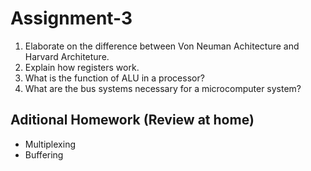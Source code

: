 # Assignment-3
1. Elaborate on the difference between Von Neuman Achitecture and Harvard Architeture. 
2. Explain how registers work.
3. What is the function of ALU in a processor?
4. What are the bus systems necessary for a microcomputer system?

## Aditional Homework (Review at home)
- Multiplexing 
- Buffering